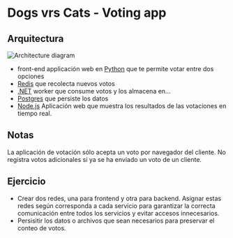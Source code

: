 # Dogs vrs Cats - Voting app

## Arquitectura

![Architecture diagram](architecture.excalidraw.png)

* front-end applicación web en [Python](/vote) que te permite votar entre dos opciones
* [Redis](https://hub.docker.com/_/redis/) que recolecta nuevos votos
* [.NET](/worker/) worker que consume votos y los almacena en…
* [Postgres](https://hub.docker.com/_/postgres/) que persiste los datos
* [Node.js](/result) Aplicación web que muestra los resultados de las votaciones en tiempo real.
  
## Notas

La aplicación de votación sólo acepta un voto por navegador del cliente. No registra votos adicionales si ya se ha enviado un voto de un cliente.

## Ejercicio

* Crear dos redes, una para frontend y otra para backend. Asignar estas redes según corresponda a cada servicio para garantizar la correcta comunicación entre todos los servicios y evitar accesos innecesarios.
* Persisitir los datos o archivos que sean necesarios para preservar el conteo de votos.